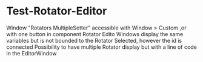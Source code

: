 # Test-Rotator-Editor

Window "Rotators MultipleSetter" accessible with Window > Custom ,or with one button in component Rotator
Edito Windows display the same variables but is not bounded to the Rotator Selected, however the id is connected
Possibility to have multiple Rotator display but with a line of code in the EditorWindow
